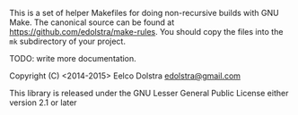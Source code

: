 This is a set of helper Makefiles for doing non-recursive builds with
GNU Make.  The canonical source can be found at
https://github.com/edolstra/make-rules.  You should copy the files
into the `mk` subdirectory of your project.

TODO: write more documentation.

Copyright (C) <2014-2015> Eelco Dolstra <edolstra@gmail.com>

This library is released under the GNU Lesser General Public License
either version 2.1 or later
